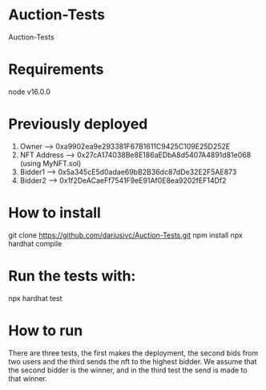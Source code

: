 # Auction-Tests
Auction-Tests

# Requirements
node v16.0.0

# Previously deployed 
1. Owner --> 0xa9902ea9e293381F67B1611C9425C109E25D252E 
2. NFT Address --> 0x27cA174038Be8E186aEDbA8d5407A4891d81e068 (using MyNFT.sol)
3. Bidder1 --> 0x5a345cE5d0adae69bB2B36dc87dDe32E2F5AE873
4. Bidder2 --> 0x1f2DeACaeFf7541F9eE91Af0E8ea9202fEF14Df2


# How to install
git clone https://github.com/dariusjvc/Auction-Tests.git
npm install
npx hardhat compile

# Run the tests with:
npx hardhat test

# How to run 
There are three tests, the first makes the deployment, the second bids from two users and the third sends the nft to the highest bidder. We assume that the second bidder is the winner, and in the third test the send is made to that winner.



